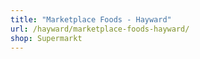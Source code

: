 ```yaml
---
title: "Marketplace Foods - Hayward"
url: /hayward/marketplace-foods-hayward/
shop: Supermarkt
---
```

